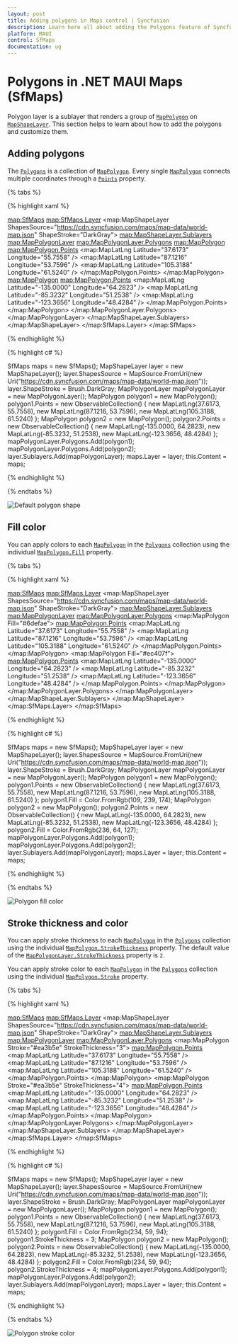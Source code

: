 ```yaml
---
layout: post
title: Adding polygons in Maps control | Syncfusion
description: Learn here all about adding the Polygons feature of Syncfusion .NET MAUI Maps (SfMaps) control to customize their appearances and more.
platform: MAUI
control: SfMaps
documentation: ug
---
```


# Polygons in .NET MAUI Maps (SfMaps)

Polygon layer is a sublayer that renders a group of [`MapPolygon`]() on [`MapShapeLayer`](). This section helps to learn about how to add the polygons and customize them.

## Adding polygons

The [`Polygons`]() is a collection of [`MapPolygon`](). Every single [`MapPolygon`]() connects multiple coordinates through a [`Points`]() property.

{% tabs %}

{% highlight xaml %}

<map:SfMaps>
    <map:SfMaps.Layer>
        <map:MapShapeLayer ShapesSource="https://cdn.syncfusion.com/maps/map-data/world-map.json"
                           ShapeStroke="DarkGray">
            <map:MapShapeLayer.Sublayers>
                <map:MapPolygonLayer>
                    <map:MapPolygonLayer.Polygons>
                        <map:MapPolygon>
                            <map:MapPolygon.Points>
                                <map:MapLatLng Latitude="37.6173"
                                               Longitude="55.7558" />
                                <map:MapLatLng Latitude="87.1216"
                                               Longitude="53.7596" />
                                <map:MapLatLng Latitude="105.3188"
                                               Longitude="61.5240" />
                            </map:MapPolygon.Points>
                        </map:MapPolygon>
                        <map:MapPolygon>
                            <map:MapPolygon.Points>
                                <map:MapLatLng Latitude="-135.0000"
                                               Longitude="64.2823" />
                                <map:MapLatLng Latitude="-85.3232"
                                               Longitude="51.2538" />
                                <map:MapLatLng Latitude="-123.3656"
                                               Longitude="48.4284" />
                            </map:MapPolygon.Points>
                        </map:MapPolygon>
                    </map:MapPolygonLayer.Polygons>
                </map:MapPolygonLayer>
            </map:MapShapeLayer.Sublayers>
        </map:MapShapeLayer>
    </map:SfMaps.Layer>
</map:SfMaps>

{% endhighlight %}

{% highlight c# %}

SfMaps maps = new SfMaps();
MapShapeLayer layer = new MapShapeLayer();
layer.ShapesSource = MapSource.FromUri(new Uri("https://cdn.syncfusion.com/maps/map-data/world-map.json"));
layer.ShapeStroke = Brush.DarkGray;
MapPolygonLayer mapPolygonLayer = new MapPolygonLayer();
MapPolygon polygon1 = new MapPolygon();
polygon1.Points = new ObservableCollection<MapLatLng>()
{
new MapLatLng(37.6173, 55.7558),
new MapLatLng(87.1216, 53.7596),
new MapLatLng(105.3188, 61.5240)
};
MapPolygon polygon2 = new MapPolygon();
polygon2.Points = new ObservableCollection<MapLatLng>()
{
new MapLatLng(-135.0000, 64.2823),
new MapLatLng(-85.3232, 51.2538),
new MapLatLng(-123.3656, 48.4284)
};
mapPolygonLayer.Polygons.Add(polygon1);
mapPolygonLayer.Polygons.Add(polygon2);
layer.Sublayers.Add(mapPolygonLayer);
maps.Layer = layer;
this.Content = maps;

{% endhighlight %}

{% endtabs %}

![Default polygon shape](images/polygon-layer/default-polygon-shape.png)

## Fill color

You can apply colors to each [`MapPolygon`]() in the [`Polygons`]() collection using the individual [`MapPolygon.Fill`]() property.

{% tabs %}

{% highlight xaml %}

<map:SfMaps>
    <map:SfMaps.Layer>
        <map:MapShapeLayer ShapesSource="https://cdn.syncfusion.com/maps/map-data/world-map.json"
                           ShapeStroke="DarkGray">
            <map:MapShapeLayer.Sublayers>
                <map:MapPolygonLayer>
                    <map:MapPolygonLayer.Polygons>
                        <map:MapPolygon Fill="#6defae">
                            <map:MapPolygon.Points>
                                <map:MapLatLng Latitude="37.6173"
                                               Longitude="55.7558" />
                                <map:MapLatLng Latitude="87.1216"
                                               Longitude="53.7596" />
                                <map:MapLatLng Latitude="105.3188"
                                               Longitude="61.5240" />
                            </map:MapPolygon.Points>
                        </map:MapPolygon>
                        <map:MapPolygon Fill="#ec407f">
                            <map:MapPolygon.Points>
                                <map:MapLatLng Latitude="-135.0000"
                                               Longitude="64.2823" />
                                <map:MapLatLng Latitude="-85.3232"
                                               Longitude="51.2538" />
                                <map:MapLatLng Latitude="-123.3656"
                                               Longitude="48.4284" />
                            </map:MapPolygon.Points>
                        </map:MapPolygon>
                    </map:MapPolygonLayer.Polygons>
                </map:MapPolygonLayer>
            </map:MapShapeLayer.Sublayers>
        </map:MapShapeLayer>
    </map:SfMaps.Layer>
</map:SfMaps>

{% endhighlight %}

{% highlight c# %}

SfMaps maps = new SfMaps();
MapShapeLayer layer = new MapShapeLayer();
layer.ShapesSource = MapSource.FromUri(new Uri("https://cdn.syncfusion.com/maps/map-data/world-map.json"));
layer.ShapeStroke = Brush.DarkGray;
MapPolygonLayer mapPolygonLayer = new MapPolygonLayer();
MapPolygon polygon1 = new MapPolygon();
polygon1.Points = new ObservableCollection<MapLatLng>()
{
new MapLatLng(37.6173, 55.7558),
new MapLatLng(87.1216, 53.7596),
new MapLatLng(105.3188, 61.5240)
};
polygon1.Fill = Color.FromRgb(109, 239, 174);
MapPolygon polygon2 = new MapPolygon();
polygon2.Points = new ObservableCollection<MapLatLng>()
{
new MapLatLng(-135.0000, 64.2823),
new MapLatLng(-85.3232, 51.2538),
new MapLatLng(-123.3656, 48.4284)
};
polygon2.Fill = Color.FromRgb(236, 64, 127);
mapPolygonLayer.Polygons.Add(polygon1);
mapPolygonLayer.Polygons.Add(polygon2);
layer.Sublayers.Add(mapPolygonLayer);
maps.Layer = layer;
this.Content = maps;

{% endhighlight %}

{% endtabs %}

![Polygon fill color](images/polygon-layer/polygon-fill-color.png)

## Stroke thickness and color

You can apply stroke thickness to each [`MapPolygon`]() in the [`Polygons`]() collection using the individual [`MapPolygon.StrokeThickness`]() property. The default value of the [`MapPolygonLayer.StrokeThickness`]() property is `2`.

You can apply stroke color to each [`MapPolygon`]() in the [`Polygons`]() collection using the individual [`MapPolygon.Stroke`]() property.

{% tabs %}

{% highlight xaml %}

<map:SfMaps>
    <map:SfMaps.Layer>
        <map:MapShapeLayer ShapesSource="https://cdn.syncfusion.com/maps/map-data/world-map.json"
                           ShapeStroke="DarkGray">
            <map:MapShapeLayer.Sublayers>
                <map:MapPolygonLayer>
                    <map:MapPolygonLayer.Polygons>
                        <map:MapPolygon Stroke="#ea3b5e"
                                        StrokeThickness="3">
                            <map:MapPolygon.Points>
                                <map:MapLatLng Latitude="37.6173"
                                               Longitude="55.7558" />
                                <map:MapLatLng Latitude="87.1216"
                                               Longitude="53.7596" />
                                <map:MapLatLng Latitude="105.3188"
                                               Longitude="61.5240" />
                            </map:MapPolygon.Points>
                        </map:MapPolygon>
                        <map:MapPolygon Stroke="#ea3b5e"
                                        StrokeThickness="4">
                            <map:MapPolygon.Points>
                                <map:MapLatLng Latitude="-135.0000"
                                               Longitude="64.2823" />
                                <map:MapLatLng Latitude="-85.3232"
                                               Longitude="51.2538" />
                                <map:MapLatLng Latitude="-123.3656"
                                               Longitude="48.4284" />
                            </map:MapPolygon.Points>
                        </map:MapPolygon>
                    </map:MapPolygonLayer.Polygons>
                </map:MapPolygonLayer>
            </map:MapShapeLayer.Sublayers>
        </map:MapShapeLayer>
    </map:SfMaps.Layer>
</map:SfMaps>

{% endhighlight %}

{% highlight c# %}

SfMaps maps = new SfMaps();
MapShapeLayer layer = new MapShapeLayer();
layer.ShapesSource = MapSource.FromUri(new Uri("https://cdn.syncfusion.com/maps/map-data/world-map.json"));
layer.ShapeStroke = Brush.DarkGray;
MapPolygonLayer mapPolygonLayer = new MapPolygonLayer();
MapPolygon polygon1 = new MapPolygon();
polygon1.Points = new ObservableCollection<MapLatLng>()
{
new MapLatLng(37.6173, 55.7558),
new MapLatLng(87.1216, 53.7596),
new MapLatLng(105.3188, 61.5240)
};
polygon1.Fill = Color.FromRgb(234, 59, 94);
polygon1.StrokeThickness = 3;
MapPolygon polygon2 = new MapPolygon();
polygon2.Points = new ObservableCollection<MapLatLng>()
{
new MapLatLng(-135.0000, 64.2823),
new MapLatLng(-85.3232, 51.2538),
new MapLatLng(-123.3656, 48.4284)
};
polygon2.Fill = Color.FromRgb(234, 59, 94);
polygon2.StrokeThickness = 4;
mapPolygonLayer.Polygons.Add(polygon1);
mapPolygonLayer.Polygons.Add(polygon2);
layer.Sublayers.Add(mapPolygonLayer);
maps.Layer = layer;
this.Content = maps;

{% endhighlight %}

{% endtabs %}

![Polygon stroke color](images/polygon-layer/polygon-stroke-color.png)